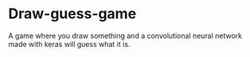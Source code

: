 # Draw-guess-game
A game where you draw something and a convolutional neural network made with keras will guess what it is.
